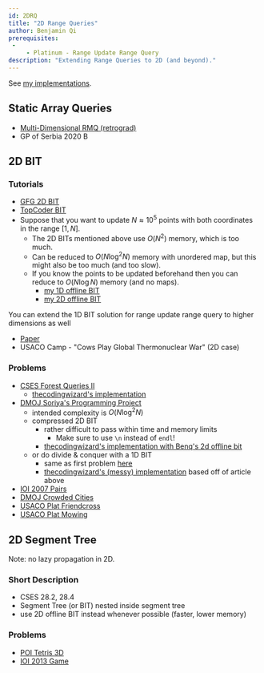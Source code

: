 ```yaml
---
id: 2DRQ
title: "2D Range Queries"
author: Benjamin Qi
prerequisites: 
 - 
     - Platinum - Range Update Range Query
description: "Extending Range Queries to 2D (and beyond)."
---
```


See [my implementations](https://github.com/bqi343/USACO/tree/master/Implementations/content/data-structures/2D%20Range%20Queries%20(15.2)).

## Static Array Queries

 - [Multi-Dimensional RMQ (retrograd)](https://codeforces.com/blog/entry/53810)
 - GP of Serbia 2020 B

## 2D BIT

### Tutorials

 - [GFG 2D BIT](https://www.geeksforgeeks.org/two-dimensional-binary-indexed-tree-or-fenwick-tree/)
 - [TopCoder BIT](https://www.topcoder.com/community/competitive-programming/tutorials/binary-indexed-trees/)
 - Suppose that you want to update $N\approx 10^5$ points with both coordinates in the range $[1,N]$.
   - The 2D BITs mentioned above use $O(N^2)$ memory, which is too much.
   - Can be reduced to $O(N\log^2N)$ memory with unordered map, but this might also be too much (and too slow).
   - If you know the points to be updated beforehand then you can reduce to $O(N\log N)$ memory (and no maps).
     - [my 1D offline BIT](https://github.com/bqi343/USACO/blob/master/Implementations/content/data-structures/1D%20Range%20Queries%20(9.2)/BIToff.h)
     - [my 2D offline BIT](https://github.com/bqi343/USACO/blob/master/Implementations/content/data-structures/2D%20Range%20Queries%20(15.2)/BIT2DOff%20(15.2).h)

<optional-content title="Range Update and Range Query in Higher Dimensions">

You can extend the 1D BIT solution for range update range query to higher dimensions as well 

 - [Paper](https://arxiv.org/pdf/1311.6093.pdf)
 - USACO Camp - "Cows Play Global Thermonuclear War" (2D case)
 
</optional-content>

### Problems

 - [CSES Forest Queries II](https://cses.fi/problemset/task/1739)
   - [thecodingwizard's implementation](https://github.com/thecodingwizard/competitive-programming/blob/master/cses/Forest%20Queries%20II.cpp)
 - [DMOJ Soriya's Programming Project](https://dmoj.ca/problem/dmopc19c7p5)
   - intended complexity is $O(N\log^2 N)$
   - compressed 2D BIT
     - rather difficult to pass within time and memory limits
       - Make sure to use `\n` instead of `endl`!
     - [thecodingwizard's implementation with Benq's 2d offline bit](https://github.com/thecodingwizard/competitive-programming/blob/master/DMOJ/Soriyas%20Programming%20Project.cpp)
   - or do divide & conquer with a 1D BIT
     - same as first problem [here](https://robert1003.github.io/2020/01/31/cdq-divide-and-conquer.html)
     - [thecodingwizard's (messy) implementation](https://github.com/thecodingwizard/competitive-programming/blob/master/DMOJ/Soriya%20Programming%20Project%201d%20BIT%20cdq%20dnc.cpp) based off of article above
 - [IOI 2007 Pairs](https://wcipeg.com/problem/ioi0722)
 - [DMOJ Crowded Cities](https://dmoj.ca/problem/bfs17p6)
 - [USACO Plat Friendcross](http://www.usaco.org/index.php?page=viewproblem2&cpid=722)
 - [USACO Plat Mowing](http://www.usaco.org/index.php?page=viewproblem2&cpid=601)

## 2D Segment Tree

Note: no lazy propagation in 2D.

### Short Description

  - CSES 28.2, 28.4
  - Segment Tree (or BIT) nested inside segment tree
  - use 2D offline BIT instead whenever possible (faster, lower memory)

### Problems

  - [POI Tetris 3D](https://szkopul.edu.pl/problemset/problem/OQjANSOOD_-c38gh8p6g3Gxp/site/?key=statement)
  - [IOI 2013 Game](http://wcipeg.com/problem/ioi1323)